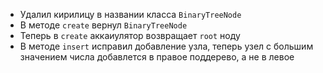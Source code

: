 - Удалил кирилицу в названии класса `BinaryTreеNodе`
- В методе `create` вернул `BinaryTreeNode`
- Теперь в `create` аккаиулятор возвращает `root` ноду
- В методе `insert` исправил добавление узла, теперь узел с большим значением числа
добавлется в правое поддерево, а не в левое
